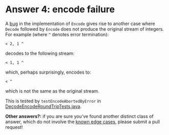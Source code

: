 # Answer 4: encode failure

A [bug](https://github.com/projectriff-samples/java-run-length-encoding/issues/2) in the implementation of `Encode` gives rise to another case where `Decode` followed by `Encode`
does not produce the original stream of integers.
For example (where `^` denotes error termination):

```
< 2, 1 ^

```
decodes to the following stream:
```
< 1, 1 ^

```
which, perhaps surprisingly, encodes to:
```
< ^

```
which is not the same as the original stream.

This is tested by `testEncodeAbortedByError` in
[DecodeEncodeRoundTripTests.java](../tests/src/test/java/integration/DecodeEncodeRoundTripTests.java). 

**Other answers?:** if you are sure you've found another distinct class of answer, which do not involve the [known edge cases](./.EDGE_CASES.md), please submit a pull request! 
